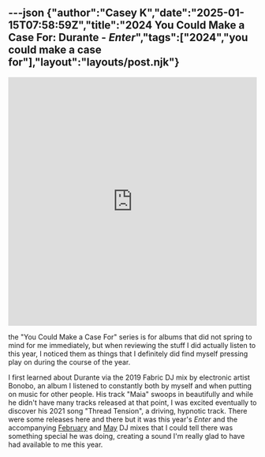 ---json
{"author":"Casey K","date":"2025-01-15T07:58:59Z","title":"2024 You Could Make a Case For: Durante - _Enter_","tags":["2024","you could make a case for"],"layout":"layouts/post.njk"}
---

<div style="max-width: 700px;"><div style="left: 0; width: 100%; height: 0; position: relative; padding-bottom: 100%;"><iframe src="https://bandcamp.com/EmbeddedPlayer/album=3114896098/size=large/bgcol=ffffff/linkcol=333333/minimal=true/transparent=true/" style="top: 0; left: 0; width: 100%; height: 100%; position: absolute; border: 0;" allowfullscreen scrolling="no"></iframe></div></div>

the &#x22;You Could Make a Case For&#x22; series is for albums that did not spring to mind for me immediately, but when reviewing the stuff I did actually listen to this year, I noticed them as things that I definitely did find myself pressing play on during the course of the year.

I first learned about Durante via the 2019 Fabric DJ mix by electronic artist Bonobo, an album I listened to constantly both by myself and when putting on music for other people. His track &#x22;Maia&#x22; swoops in beautifully and while he didn&#x27;t have many tracks released at that point, I was excited eventually to discover his 2021 song &#x22;Thread Tension&#x22;, a driving, hypnotic track. There were some releases here and there but it was this year&#x27;s _Enter_ and the accompanying [February](https://www.youtube.com/watch?v=nWdIkR-6Vio) and [May](https://www.youtube.com/watch?v=Vh246_Mgk7o) DJ mixes that I could tell there was something special he was doing, creating a sound I&#x27;m really glad to have had available to me this year.
